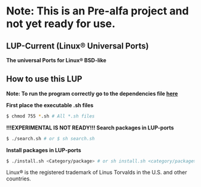 # Note: This is an Pre-alfa project and not yet ready for use.
## LUP-Current (Linux® Universal Ports)
**The universal Ports for Linux® BSD-like**
## How to use this LUP

**Note: To run the program correctly go to the dependencies file [here](docs/DEPENDENCIES.md)**

**First place the executable .sh files**
```bash
$ chmod 755 *.sh # All *.sh files
```

**!!!EXPERIMENTAL IS NOT READY!!! Search packages in LUP-ports**
```bash
$ ./search.sh # or $ sh search.sh
```
**Install packages in LUP-ports**
```bash
$ ./install.sh <Category/package> # or sh install.sh <category/package>
```
Linux® is the registered trademark of Linus Torvalds in the U.S. and other countries.
